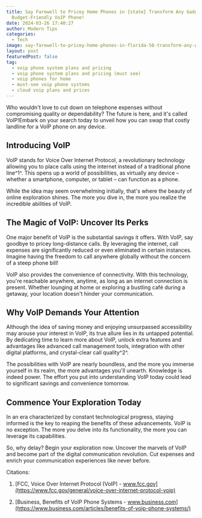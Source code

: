 ```yaml
---
title: Say Farewell to Pricey Home Phones in {state} Transform Any Gadget Into a
  Budget-Friendly VoIP Phone!
date: 2024-03-26 17:40:27
author: Modern Tips
categories:
  - Tech
image: say-farewell-to-pricey-home-phones-in-florida-58-transform-any-gadget-into-a-budget-friendly-voip-phone.webp
layout: post
featuredPost: false
tag:
  - voip phone system plans and pricing
  - voip phone system plans and pricing (must see)
  - voip phones for home
  - must-see voip phone systems
  - cloud voip plans and prices
---
```

Who wouldn't love to cut down on telephone expenses without compromising quality or dependability? The future is here, and it's called VoIP!Embark on your search today to unveil how you can swap that costly landline for a VoIP phone on any device.

## Introducing VoIP

VoIP stands for Voice Over Internet Protocol, a revolutionary technology allowing you to place calls using the internet instead of a traditional phone line^1^. This opens up a world of possibilities, as virtually any device – whether a smartphone, computer, or tablet – can function as a phone.

While the idea may seem overwhelming initially, that's where the beauty of online exploration shines. The more you dive in, the more you realize the incredible abilities of VoIP.

## The Magic of VoIP: Uncover Its Perks

One major benefit of VoIP is the substantial savings it offers. With VoIP, say goodbye to pricey long-distance calls. By leveraging the internet, call expenses are significantly reduced or even eliminated in certain instances. Imagine having the freedom to call anywhere globally without the concern of a steep phone bill!

VoIP also provides the convenience of connectivity. With this technology, you're reachable anywhere, anytime, as long as an internet connection is present. Whether lounging at home or exploring a bustling café during a getaway, your location doesn't hinder your communication.

## Why VoIP Demands Your Attention

Although the idea of saving money and enjoying unsurpassed accessibility may arouse your interest in VoIP, its true allure lies in its untapped potential. By dedicating time to learn more about VoIP, unlock extra features and advantages like advanced call management tools, integration with other digital platforms, and crystal-clear call quality^2^.

The possibilities with VoIP are nearly boundless, and the more you immerse yourself in its realm, the more advantages you'll unearth. Knowledge is indeed power. The effort you put into understanding VoIP today could lead to significant savings and convenience tomorrow.

## Commence Your Exploration Today

In an era characterized by constant technological progress, staying informed is the key to reaping the benefits of these advancements. VoIP is no exception. The more you delve into its functionality, the more you can leverage its capabilities.

So, why delay? Begin your exploration now. Uncover the marvels of VoIP and become part of the digital communication revolution. Cut expenses and enrich your communication experiences like never before.

Citations:

1. [FCC, Voice Over Internet Protocol (VoIP) - www.fcc.gov](https://www.fcc.gov/general/voice-over-internet-protocol-voip)

2. [Business, Benefits of VoIP Phone Systems - www.business.com](https://www.business.com/articles/benefits-of-voip-phone-systems/)

